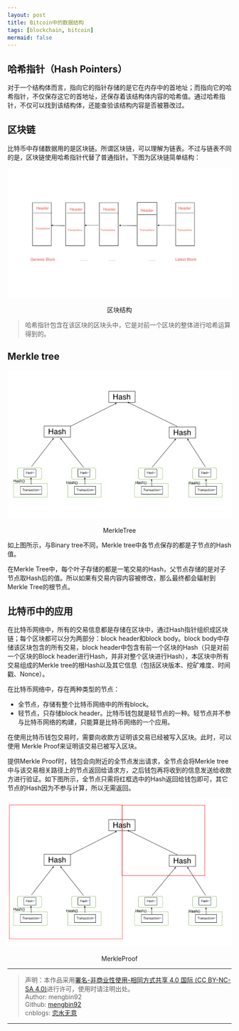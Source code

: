 ```yaml
---
layout: post
title: Bitcoin中的数据结构
tags: [blockchain, bitcoin]
mermaid: false
---  
```


## 哈希指针（Hash Pointers）  

对于一个结构体而言，指向它的指针存储的是它在内存中的首地址；而指向它的哈希指针，不仅保存这它的首地址，还保存着该结构体内容的哈希值。通过哈希指针，不仅可以找到该结构体，还能查验该结构内容是否被篡改过。  

## 区块链  

比特币中存储数据用的是区块链。所谓区块链，可以理解为链表。不过与链表不同的是，区块链使用哈希指针代替了普通指针。下图为区块链简单结构：  

<div align="center"><p><img src="../img/2022-11-12/btc/blockstructure.png"></p>
<p>区块结构</p></div>

> 哈希指针包含在该区块的区块头中，它是对前一个区块的整体进行哈希运算得到的。  

## Merkle tree  

<div align="center"><p><img src="../img/2022-11-12/btc/MerkleTree.png"></p>
<p>MerkleTree</p></div>

如上图所示，与Binary tree不同，Merkle tree中各节点保存的都是子节点的Hash值。  

在Merkle Tree中，每个叶子存储的都是一笔交易的Hash，父节点存储的是对子节点取Hash后的值。所以如果有交易内容内容被修改，那么最终都会辐射到Merkle Tree的根节点。

## 比特币中的应用  

在比特币网络中，所有的交易信息都是存储在区块中，通过Hash指针组织成区块链；每个区块都可以分为两部分：block header和block body。block body中存储该区块包含的所有交易，block header中包含有前一个区块的Hash（只是对前一个区块的Block header进行Hash，并非对整个区块进行Hash），本区块中所有交易组成的Merkle tree的根Hash以及其它信息（包括区块版本、挖矿难度、时间戳、Nonce）。  

在比特币网络中，存在两种类型的节点：  

- 全节点，存储有整个比特币网络中的所有block。
- 轻节点，只存储block header。比特币钱包就是轻节点的一种。轻节点并不参与比特币网络的构建，只能算是比特币网络的一个应用。  

在使用比特币钱包交易时，需要向收款方证明该交易已经被写入区块。此时，可以使用 Merkle Proof来证明该交易已被写入区块。  

提供Merkle Proof时，钱包会向附近的全节点发出请求，全节点会将Merkle tree中与该交易相关路径上的节点返回给请求方，之后钱包再将收到的信息发送给收款方进行验证。如下图所示，全节点只需将红框选中的Hash返回给钱包即可，其它节点的Hash因为不参与计算，所以无需返回。  

<div align="center"><p><img src="../img/2022-11-12/btc/MerkleProof.png"></p>
<p>MerkleProof</p></div>

---

> 声明：本作品采用[署名-非商业性使用-相同方式共享 4.0 国际 (CC BY-NC-SA 4.0)](https://creativecommons.org/licenses/by-nc-sa/4.0/deed.zh)进行许可，使用时请注明出处。  
> Author: mengbin92  
> Github: [mengbin92](https://mengbin92.github.io/)  
> cnblogs: [恋水无意](https://www.cnblogs.com/lianshuiwuyi/)  

---
